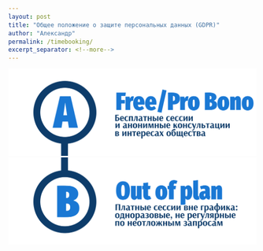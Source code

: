 ```yaml
---
layout: post
title: "Общее положение о защите персональных данных (GDPR)"
author: "Александр"
permalink: /timebooking/
excerpt_separator: <!--more-->
---
```


<a href="/method/">![Бронирование бесплатных сессий](/_img/A.svg)</a>
<a href="/result/">![Бронирование плантых сессий](/_img/B.svg)</a>

<!-- Calendly inline widget begin -->
<div class="calendly-inline-widget" data-url="https://calendly.com/asomatic/variable" style="min-width:320px;height:700px;"></div>
<script type="text/javascript" src="https://assets.calendly.com/assets/external/widget.js" async></script>
<!-- Calendly inline widget end -->

